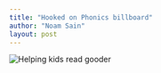 ```yaml
---
title: "Hooked on Phonics billboard"
author: "Noam Sain"
layout: post
---
```


![Helping kids read gooder](https://4.bp.blogspot.com/_8aN4krk1nsk/S2330Q5X0RI/AAAAAAAAAXM/EPQqmp-PQSY/s1600/image-11.jpg "Helping kids read gooder")
